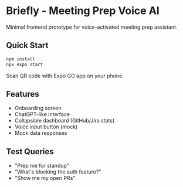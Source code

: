 # Briefly - Meeting Prep Voice AI

Minimal frontend prototype for voice-activated meeting prep assistant.

## Quick Start

```bash
npm install
npx expo start
```

Scan QR code with Expo GO app on your phone.

## Features

- Onboarding screen
- ChatGPT-like interface
- Collapsible dashboard (GitHub/Jira stats)
- Voice input button (mock)
- Mock data responses

## Test Queries

- "Prep me for standup"
- "What's blocking the auth feature?"
- "Show me my open PRs"
